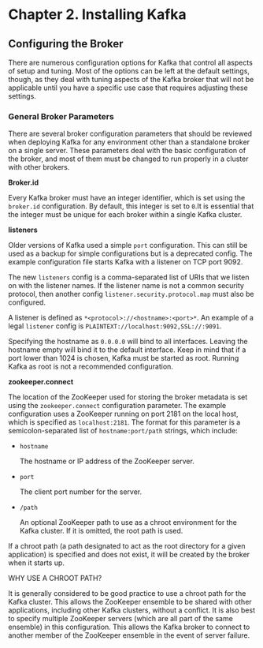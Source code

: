 # Chapter 2. Installing Kafka

## Configuring the Broker

There are numerous configuration options for Kafka that control all aspects of setup and tuning. Most of the options can be left at the default settings, though, as they deal with tuning aspects of the Kafka broker that will not be applicable until you have a specific use case that requires adjusting these settings.

### General Broker Parameters

There are several broker configuration parameters that should be reviewed when deploying Kafka for any environment other than a standalone broker on a single server. These parameters deal with the basic configuration of the broker, and most of them must be changed to run properly in a cluster with other brokers.

**Broker.id**

Every Kafka broker must have an integer identifier, which is set using the `broker.id` configuration. By default, this integer is set to `0`.It is essential that the integer must be unique for each broker within a single Kafka cluster.

**listeners**

Older versions of Kafka used a simple `port` configuration. This can still be used as a backup for simple configurations but is a deprecated config. The example configuration file starts Kafka with a listener on TCP port 9092.

 The new `listeners` config is a comma-separated list of URIs that we listen on with the listener names. If the listener name is not a common security protocol, then another config `listener.security.protocol.map` must also be configured. 

A listener is defined as `*<protocol>://<hostname>:<port>*`. An example of a legal `listener` config is `PLAINTEXT://localhost:9092,SSL://:9091`.

Specifying the hostname as `0.0.0.0` will bind to all interfaces. Leaving the hostname empty will bind it to the default interface. Keep in mind that if a port lower than 1024 is chosen, Kafka must be started as root. Running Kafka as root is not a recommended configuration.

**zookeeper.connect**

The location of the ZooKeeper used for storing the broker metadata is set using the `zookeeper.connect` configuration parameter. The example configuration uses a ZooKeeper running on port 2181 on the local host, which is specified as `localhost:2181`. The format for this parameter is a semicolon-separated list of `hostname:port/path` strings, which include:

- `hostname`

  The hostname or IP address of the ZooKeeper server.

- `port`

  The client port number for the server.

- `/path`

  An optional ZooKeeper path to use as a chroot environment for the Kafka cluster. If it is omitted, the root path is used.

If a chroot path (a path designated to act as the root directory for a given application) is specified and does not exist, it will be created by the broker when it starts up.

WHY USE A CHROOT PATH?

It is generally considered to be good practice to use a chroot path for the Kafka cluster. This allows the ZooKeeper ensemble to be shared with other applications, including other Kafka clusters, without a conflict. It is also best to specify multiple ZooKeeper servers (which are all part of the same ensemble) in this configuration. This allows the Kafka broker to connect to another member of the ZooKeeper ensemble in the event of server failure.
